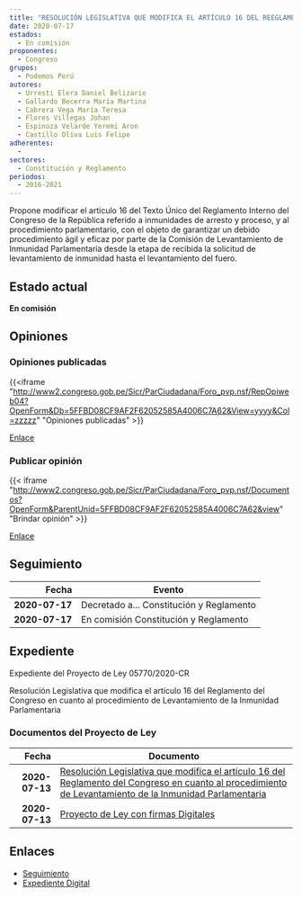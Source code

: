 ```yaml
---
title: "RESOLUCIÓN LEGISLATIVA QUE MODIFICA EL ARTÍCULO 16 DEL REEGLAMENTO DEL CONGRESO EN CUANTO AL PROCEDIMIENTO DE LEVANTAMIENTO DE LA INMUNIDAD PARLAMENTARIA"
date: 2020-07-17
estados: 
  - En comisión
proponentes: 
  - Congreso
grupos: 
  - Podemos Perú
autores: 
  - Urresti Elera Daniel Belizario
  - Gallardo Becerra María Martina
  - Cabrera Vega María Teresa
  - Flores Villegas Johan
  - Espinoza Velarde Yeremi Aron
  - Castillo Oliva Luis Felipe
adherentes: 
  - 
sectores: 
  - Constitución y Reglamento
periodos: 
  - 2016-2021
---
```


Propone modificar el artículo 16 del Texto Único del Reglamento Interno del Congreso de la República referido a inmunidades de arresto y proceso, y al procedimiento parlamentario, con el objeto de garantizar un debido procedimiento ágil y eficaz por parte de la Comisión de Levantamiento de Inmunidad Parlamentaria desde la etapa de recibida la solicitud de levantamiento de inmunidad hasta el levantamiento del fuero.


## Estado actual

**En comisión**

## Opiniones

### Opiniones publicadas

{{<iframe "http://www2.congreso.gob.pe/Sicr/ParCiudadana/Foro_pvp.nsf/RepOpiweb04?OpenForm&Db=5FFBD08CF9AF2F62052585A4006C7A62&View=yyyy&Col=zzzzz" "Opiniones publicadas" >}}

[Enlace](http://www2.congreso.gob.pe/Sicr/ParCiudadana/Foro_pvp.nsf/RepOpiweb04?OpenForm&Db=5FFBD08CF9AF2F62052585A4006C7A62&View=yyyy&Col=zzzzz)
### Publicar opinión

{{< iframe "http://www2.congreso.gob.pe/Sicr/ParCiudadana/Foro_pvp.nsf/Documentos?OpenForm&ParentUnid=5FFBD08CF9AF2F62052585A4006C7A62&view" "Brindar opinión" >}}

[Enlace](http://www2.congreso.gob.pe/Sicr/ParCiudadana/Foro_pvp.nsf/Documentos?OpenForm&ParentUnid=5FFBD08CF9AF2F62052585A4006C7A62&view)

## Seguimiento

| Fecha | Evento |
|------:|--------|
| **2020-07-17** | Decretado a... Constitución y Reglamento|
| **2020-07-17** | En comisión Constitución y Reglamento|


## Expediente

Expediente del Proyecto de Ley 05770/2020-CR

Resolución Legislativa que modifica el artículo 16 del Reglamento del Congreso en cuanto al procedimiento de Levantamiento de la Inmunidad Parlamentaria


### Documentos del Proyecto de Ley

| Fecha | Documento |
|------:|--------|
| **2020-07-13** | [Resolución Legislativa que modifica el artículo 16 del Reglamento del Congreso en cuanto al procedimiento de Levantamiento de la Inmunidad Parlamentaria](http://www.leyes.congreso.gob.pe/Documentos/2016_2021/Proyectos_de_Ley_y_de_Resoluciones_Legislativas/PL05770-20200713.pdf) |
| **2020-07-13** | [Proyecto de Ley con firmas Digitales](http://www.leyes.congreso.gob.pe/Documentos/2016_2021/Proyectos_de_Ley_y_de_Resoluciones_Legislativas/Proyectos_Firmas_digitales/PL05770.pdf) |

## Enlaces 

- [Seguimiento](http://www2.congreso.gob.pe/Sicr/TraDocEstProc/CLProLey2016.nsf/f7fff46988ca05b1052578e100829cc7/05b782431bef7784052585a5000108c8?OpenDocument)
- [Expediente Digital](http://www2.congreso.gob.pe/Sicr/TraDocEstProc/CLProLey2016.nsf/f7fff46988ca05b1052578e100829cc7/05b782431bef7784052585a5000108c8?OpenDocument&Click=05257FB7005EB655.eb71d0cf91d8294e05256cdf006b5706/$Body/0.1C6C)

